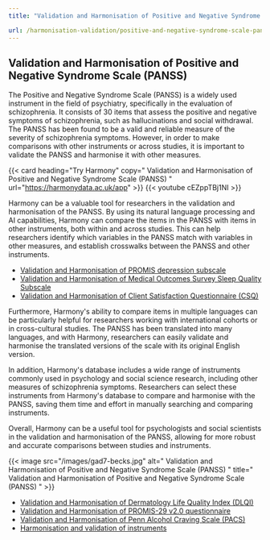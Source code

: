 ```yaml
---
title: "Validation and Harmonisation of Positive and Negative Syndrome Scale (PANSS)"

url: /harmonisation-validation/positive-and-negative-syndrome-scale-panss
---
```


## Validation and Harmonisation of Positive and Negative Syndrome Scale (PANSS)

The Positive and Negative Syndrome Scale (PANSS) is a widely used instrument in the field of psychiatry, specifically in the evaluation of schizophrenia. It consists of 30 items that assess the positive and negative symptoms of schizophrenia, such as hallucinations and social withdrawal. The PANSS has been found to be a valid and reliable measure of the severity of schizophrenia symptoms. However, in order to make comparisons with other instruments or across studies, it is important to validate the PANSS and harmonise it with other measures.

{{< card heading="Try Harmony" copy=" Validation and Harmonisation of Positive and Negative Syndrome Scale (PANSS) " url="https://harmonydata.ac.uk/app" >}}
{{< youtube cEZppTBj1NI >}}

Harmony can be a valuable tool for researchers in the validation and harmonisation of the PANSS. By using its natural language processing and AI capabilities, Harmony can compare the items in the PANSS with items in other instruments, both within and across studies. This can help researchers identify which variables in the PANSS match with variables in other measures, and establish crosswalks between the PANSS and other instruments.

* [Validation and Harmonisation of PROMIS depression subscale](/harmonisation-validation/promis-depression-subscale)
* [Validation and Harmonisation of Medical Outcomes Survey Sleep Quality Subscale](/harmonisation-validation/medical-outcomes-survey-sleep-quality-subscale)
* [Validation and Harmonisation of Client Satisfaction Questionnaire (CSQ)](/harmonisation-validation/client-satisfaction-questionnaire-csq)

Furthermore, Harmony's ability to compare items in multiple languages can be particularly helpful for researchers working with international cohorts or in cross-cultural studies. The PANSS has been translated into many languages, and with Harmony, researchers can easily validate and harmonise the translated versions of the scale with its original English version.

In addition, Harmony's database includes a wide range of instruments commonly used in psychology and social science research, including other measures of schizophrenia symptoms. Researchers can select these instruments from Harmony's database to compare and harmonise with the PANSS, saving them time and effort in manually searching and comparing instruments.

Overall, Harmony can be a useful tool for psychologists and social scientists in the validation and harmonisation of the PANSS, allowing for more robust and accurate comparisons between studies and instruments. 


{{< image src="/images/gad7-becks.jpg" alt=" Validation and Harmonisation of Positive and Negative Syndrome Scale (PANSS) " title=" Validation and Harmonisation of Positive and Negative Syndrome Scale (PANSS) " >}}









* [Validation and Harmonisation of Dermatology Life Quality Index (DLQI)](/harmonisation-validation/dermatology-life-quality-index-dlqi)
* [Validation and Harmonisation of PROMIS-29 v2.0 questionnaire](/harmonisation-validation/promis-29-v2-0-questionnaire)
* [Validation and Harmonisation of Penn Alcohol Craving Scale (PACS)](/harmonisation-validation/penn-alcohol-craving-scale-pacs)
* [Harmonisation and validation of instruments](/harmonisation-validation/)